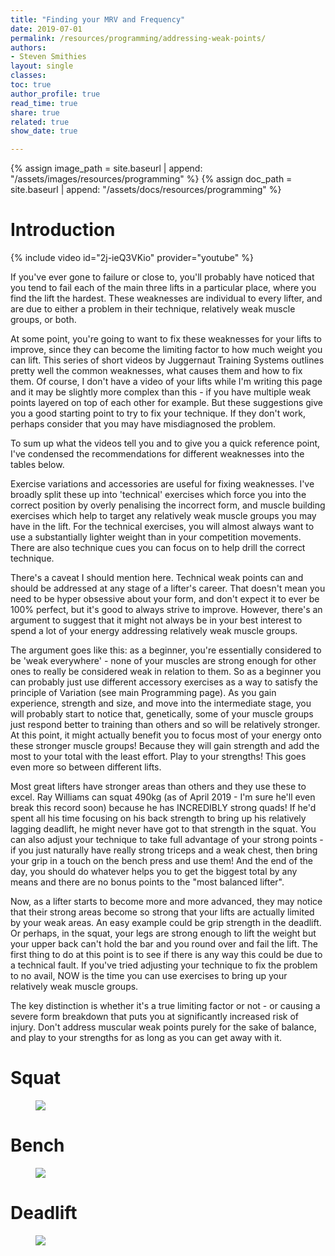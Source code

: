 ```yaml
---
title: "Finding your MRV and Frequency"
date: 2019-07-01
permalink: /resources/programming/addressing-weak-points/
authors:
- Steven Smithies
layout: single
classes:
toc: true
author_profile: true
read_time: true
share: true
related: true
show_date: true

---
```


{% assign image_path = site.baseurl | append: "/assets/images/resources/programming" %}
{% assign doc_path = site.baseurl | append: "/assets/docs/resources/programming" %}

# Introduction

{% include video id="2j-ieQ3VKio" provider="youtube" %}

If you've ever gone to failure or close to, you'll probably have noticed that you tend to fail each of the main three lifts in a particular place, where you find the lift the hardest. These weaknesses are individual to every lifter, and are due to either a problem in their technique, relatively weak muscle groups, or both.

At some point, you're going to want to fix these weaknesses for your lifts to improve, since they can become the limiting factor to how much weight you can lift. This series of short videos by Juggernaut Training Systems outlines pretty well the common weaknesses, what causes them and how to fix them. Of course, I don't have a video of your lifts while I'm writing this page and it may be slightly more complex than this - if you have multiple weak points layered on top of each other for example. But these suggestions give you a good starting point to try to fix your technique. If they don't work, perhaps consider that you may have misdiagnosed the problem.

To sum up what the videos tell you and to give you a quick reference point, I've condensed the recommendations for different weaknesses into the tables below.

Exercise variations and accessories are useful for fixing weaknesses. I've broadly split these up into 'technical' exercises which force you into the correct position by overly penalising the incorrect form, and muscle building exercises which help to target any relatively weak muscle groups you may have in the lift. For the technical exercises, you will almost always want to use a substantially lighter weight than in your competition movements. There are also technique cues you can focus on to help drill the correct technique.

There's a caveat I should mention here. Technical weak points can and should be addressed at any stage of a lifter's career. That doesn't mean you need to be hyper obsessive about your form, and don't expect it to ever be 100% perfect, but it's good to always strive to improve. However, there's an argument to suggest that it might not always be in your best interest to spend a lot of your energy addressing relatively weak muscle groups.

The argument goes like this: as a beginner, you're essentially considered to be 'weak everywhere' - none of your muscles are strong enough for other ones to really be considered weak in relation to them. So as a beginner you can probably just use different accessory exercises as a way to satisfy the principle of Variation (see main Programming page). As you gain experience, strength and size, and move into the intermediate stage, you will probably start to notice that, genetically, some of your muscle groups just respond better to training than others and so will be relatively stronger. At this point, it might actually benefit you to focus most of your energy onto these stronger muscle groups! Because they will gain strength and add the most to your total with the least effort. Play to your strengths! This goes even more so between different lifts.

Most great lifters have stronger areas than others and they use these to excel. Ray Williams can squat 490kg (as of April 2019 - I'm sure he'll even break this record soon) because he has INCREDIBLY strong quads! If he'd spent all his time focusing on his back strength to bring up his relatively lagging deadlift, he might never have got to that strength in the squat. You can also adjust your technique to take full advantage of your strong points - if you just naturally have really strong triceps and a weak chest, then bring your grip in a touch on the bench press and use them! And the end of the day, you should do whatever helps you to get the biggest total by any means and there are no bonus points to the "most balanced lifter".

Now, as a lifter starts to become more and more advanced, they may notice that their strong areas become so strong that your lifts are actually limited by your weak areas. An easy example could be grip strength in the deadlift. Or perhaps, in the squat, your legs are strong enough to lift the weight but your upper back can't hold the bar and you round over and fail the lift. The first thing to do at this point is to see if there is any way this could be due to a technical fault. If you've tried adjusting your technique to fix the problem to no avail, NOW is the time you can use exercises to bring up your relatively weak muscle groups.

The key distinction is whether it's a true limiting factor or not - or causing a severe form breakdown that puts you at significantly increased risk of injury. Don't address muscular weak points purely for the sake of balance, and play to your strengths for as long as you can get away with it.

# Squat

<figure>
  <img src="{{image_path}}/s.png">
  <figcaption></figcaption>
</figure>

# Bench

<figure>
  <img src="{{image_path}}/b.png">
  <figcaption></figcaption>
</figure>

# Deadlift

<figure>
  <img src="{{image_path}}/d.png">
  <figcaption></figcaption>
</figure>
